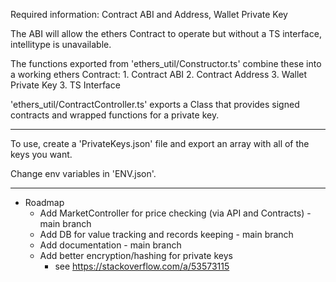 Required information: Contract ABI and Address, Wallet Private Key

The ABI will allow the ethers Contract to operate but without a TS interface, intellitype is unavailable.

The functions exported from 'ethers_util/Constructor.ts' combine these into a working ethers Contract:
	1. Contract ABI
	2. Contract Address
	3. Wallet Private Key
	3. TS Interface

'ethers_util/ContractController.ts' exports a Class that provides signed contracts and wrapped functions for a private key.

---

To use, create a 'PrivateKeys.json' file and export an array with all of the keys you want.

Change env variables in 'ENV.json'.

---

- Roadmap
	- Add MarketController for price checking (via API and Contracts) - main branch
	- Add DB for value tracking and records keeping - main branch
	- Add documentation - main branch
	- Add better encryption/hashing for private keys
		- see https://stackoverflow.com/a/53573115
